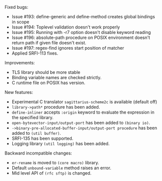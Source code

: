 Fixed bugs:

- Issue #193: define-generic and define-method creates global bindings in scope
- Issue #194: Toplevel validation doesn't work properly
- Issue #195: Running with -r7 option doesn't disable keyword reading
- Issue #196: absolute-path procedure on POSIX environment doesn't return path if given file doesn't exist.
- Issue #197: regex-find ignores start position of matcher
- Applied SRFI-113 fixes.


Improvements:

- TLS library should be more stable
- Binding variable names are checked strictly.
- C runtime file on POSIX has version.

New features:

- Experimental C translator `sagittarius-scheme2c` is available (default off)
- `library->path*` procedure has been added.
- `define-inliner` accepts `:origin` keyword to evaluate the expression in the specified library.
- `open-bytevector-input/output-port` has been added to `(binary io)`.
- `->binary-pre-allocated-buffer-input/output-port procedure` has been added to `(util buffer)`.
- SRFI-135 has been supported.
- Logging library `(util logging)` has been added.

Backward incompatible changes:

- `er-rename` is moved to `(core macro)` library.
- Default `unbound-variable` method raises an error.
- Mid level API of `(rfc sftp)` is changed.